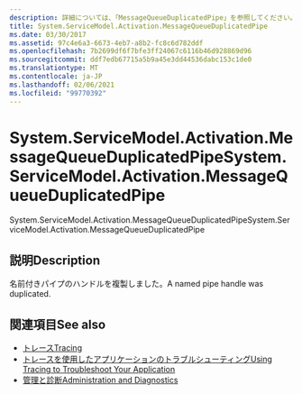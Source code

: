 ```yaml
---
description: 詳細については、「MessageQueueDuplicatedPipe」を参照してください。
title: System.ServiceModel.Activation.MessageQueueDuplicatedPipe
ms.date: 03/30/2017
ms.assetid: 97c4e6a3-6673-4eb7-a8b2-fc8c6d782ddf
ms.openlocfilehash: 7b2699df6f7bfe3ff24067c6116b46d928869d96
ms.sourcegitcommit: ddf7edb67715a5b9a45e3dd44536dabc153c1de0
ms.translationtype: MT
ms.contentlocale: ja-JP
ms.lasthandoff: 02/06/2021
ms.locfileid: "99770392"
---
```

# <a name="systemservicemodelactivationmessagequeueduplicatedpipe"></a><span data-ttu-id="0b44d-103">System.ServiceModel.Activation.MessageQueueDuplicatedPipe</span><span class="sxs-lookup"><span data-stu-id="0b44d-103">System.ServiceModel.Activation.MessageQueueDuplicatedPipe</span></span>

<span data-ttu-id="0b44d-104">System.ServiceModel.Activation.MessageQueueDuplicatedPipe</span><span class="sxs-lookup"><span data-stu-id="0b44d-104">System.ServiceModel.Activation.MessageQueueDuplicatedPipe</span></span>  
  
## <a name="description"></a><span data-ttu-id="0b44d-105">説明</span><span class="sxs-lookup"><span data-stu-id="0b44d-105">Description</span></span>  

 <span data-ttu-id="0b44d-106">名前付きパイプのハンドルを複製しました。</span><span class="sxs-lookup"><span data-stu-id="0b44d-106">A named pipe handle was duplicated.</span></span>  
  
## <a name="see-also"></a><span data-ttu-id="0b44d-107">関連項目</span><span class="sxs-lookup"><span data-stu-id="0b44d-107">See also</span></span>

- [<span data-ttu-id="0b44d-108">トレース</span><span class="sxs-lookup"><span data-stu-id="0b44d-108">Tracing</span></span>](index.md)
- [<span data-ttu-id="0b44d-109">トレースを使用したアプリケーションのトラブルシューティング</span><span class="sxs-lookup"><span data-stu-id="0b44d-109">Using Tracing to Troubleshoot Your Application</span></span>](using-tracing-to-troubleshoot-your-application.md)
- [<span data-ttu-id="0b44d-110">管理と診断</span><span class="sxs-lookup"><span data-stu-id="0b44d-110">Administration and Diagnostics</span></span>](../index.md)
